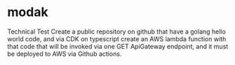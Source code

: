 # modak
Technical Test
Create a public repository on github that have a golang hello world code, and via CDK on typescript create an AWS lambda function with that code that will be invoked via one GET ApiGateway endpoint, and it must be deployed to AWS via Github actions.

